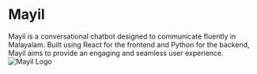 # Mayil
Mayil is a conversational chatbot designed to communicate fluently in Malayalam. Built using React for the frontend and Python for the backend, Mayil aims to provide an engaging and seamless user experience.
![Mayil Logo](images/mayil-logo.png)



